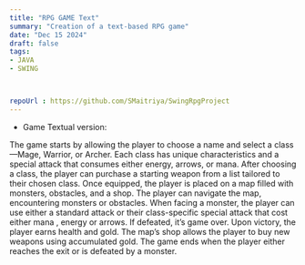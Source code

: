 ```yaml
---
title: "RPG GAME Text"
summary: "Creation of a text-based RPG game"
date: "Dec 15 2024"
draft: false
tags:
- JAVA
- SWING



repoUrl : https://github.com/SMaitriya/SwingRpgProject
---
```




- Game Textual version:

The game starts by allowing the player to choose a name and select a class—Mage, Warrior, or Archer. Each class has unique characteristics and a special attack that consumes either energy, arrows, or mana. After choosing a class, the player can purchase a starting weapon from a list tailored to their chosen class. Once equipped, the player is placed on a map filled with monsters, obstacles, and a shop. The player can navigate the map, encountering monsters or obstacles. When facing a monster, the player can use either a standard attack or their class-specific special attack that cost either mana , energy or arrows. If defeated, it’s game over. Upon victory, the player earns health and gold. The map’s shop allows the player to buy new weapons using accumulated gold. The game ends when the player either reaches the exit or is defeated by a monster.








